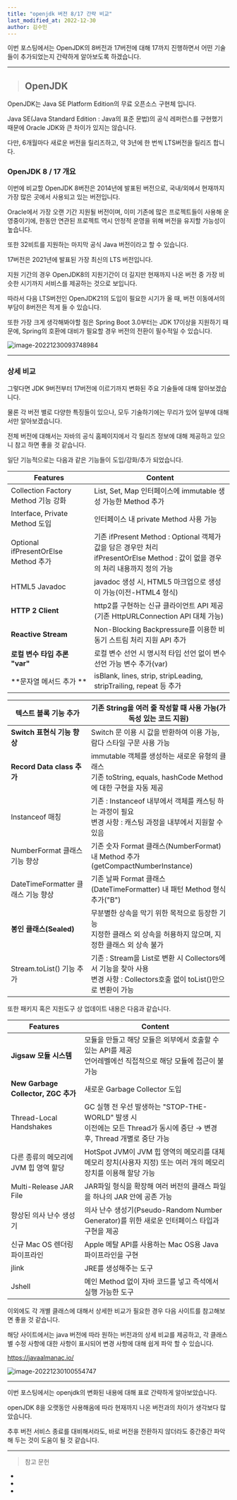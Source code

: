 ```yaml
---
title: "openjdk 버전 8/17 간략 비교"
last_modified_at: 2022-12-30
author: 김수민
---
```


이번 포스팅에서는 OpenJDK의 8버전과 17버전에 대해 17까지 진행하면서 어떤 기술들이 추가되었는지 간략하게 알아보도록 하겠습니다.

---

>## OpenJDK

OpenJDK는 Java SE Platform Edition의 무료 오픈소스 구현체 입니다.

Java SE(Java Standard Edition : Java의 표준 문법)의 공식 레퍼런스를 구현했기 때문에 Oracle JDK와 큰 차이가 있지는 않습니다.

다만, 6개월마다 새로운 버전을 릴리즈하고, 약 3년에 한 번씩 LTS버전을 릴리즈 합니다.



### OpenJDK 8 / 17 개요

이번에 비교할 OpenJDK 8버전은 2014년에 발표된 버전으로, 국내/외에서 현재까지 가장 많은 곳에서 사용되고 있는 버전입니다.

Oracle에서 가장 오랜 기간 지원될 버전이며, 이미 기존에 많은 프로젝트들이 사용해 운영중이기에, 한동안 연관된 프로젝트 역시 안정적 운영을 위해 버전을 유지할 가능성이 높습니다.

또한 32비트를 지원하는 마지막 공식 Java 버전이라고 할 수 있습니다.



17버전은 2021년에 발표된 가장 최신의 LTS 버전입니다.

지원 기간의 경우 OpenJDK8의 지원기간이 더 길지만 현재까지 나온 버전 중 가장 비슷한 시기까지 서비스를 제공하는 것으로 보입니다.

따라서 다음 LTS버전인 OpenJDK21의 도입이 필요한 시기가 올 때, 버전 이동에서의 부담이 8버전은 적게 들 수 있습니다.

또한 가장 크게 생각해봐야할 점은 Spring Boot 3.0부터는 JDK 17이상을 지원하기 때문에, Spring의 호환에 대비가 필요할 경우 버전의 전환이 필수적일 수 있습니다.

![image-20221230093748984](C:\Users\epozen\AppData\Roaming\Typora\typora-user-images\image-20221230093748984.png)

---

### 상세 비교

그렇다면 JDK 9버전부터 17버전에 이르기까지 변화된 주요 기술들에 대해 알아보겠습니다.

물론 각 버전 별로 다양한 특징들이 있으나, 모두 기술하기에는 무리가 있어 일부에 대해서만 알아보겠습니다.

전체 버전에 대해서는 자바의 공식 홈페이지에서 각 릴리즈 정보에 대해 제공하고 있으니 참고 하면 좋을 것 같습니다.

[링크]: https://jdk.java.net/17/



일단 기능적으로는 다음과 같은 기능들이 도입/강화/추가 되었습니다.

| **Features**                          | **Content**                                                  |
| ------------------------------------- | ------------------------------------------------------------ |
| Collection  Factory Method 기능  강화 | List,  Set, Map 인터페이스에  immutable  생성 가능한 Method 추가 |
| Interface,  Private Method 도입       | 인터페이스  내 private  Method 사용  가능                    |
| Optional  ifPresentOrElse Method 추가 | 기존 ifPresent  Method : Optional 객체가  값을  담은 경우만  처리 <br>ifPresentOrElse  Method : 값이 없을 경우의  처리 내용까지 정의 가능 |
| HTML5  Javadoc                        | javadoc  생성 시, HTML5 마크업으로  생성이 가능(이전-HTML4 형식) |
| **HTTP  2 Client**                    | http2를  구현하는 신규 클라이언트 API  제공  (기존 HttpURLConnection  API 대체 가능) |
| **Reactive  Stream**                  | Non-Blocking  Backpressure를  이용한 비동기 스트림 처리 지원 API  추가 |
| **로컬  변수 타입 추론** **"var"**    | 로컬  변수 선언 시 명시적  타입 선언  없이 변수 선언  가능 변수 추가(var) |
| **문자열 메서드 추가 **               | isBlank,  lines, strip, stripLeading, stripTrailing, repeat 등 추가 |

| **텍스트  블록 기능 추가**           | 기존 String을  여러 줄 작성할 때 사용 가능(가독성  있는  코드 지원) |
| ------------------------------------ | ------------------------------------------------------------ |
| **Switch**  **표현식 기능 향상**     | Switch  문  이용 시 값을 반환하여 이용 가능, 람다  스타일 구문 사용  가능 |
| **Record  Data class** **추가**      | immutable  객체를  생성하는 새로운 유형의 클래스 <br> 기존 toString,  equals, hashCode Method에  대한 구현을 자동 제공 |
| Instanceof  매칭                     | 기존 : Instanceof  내부에서  객체를 캐스팅 하는 과정이 필요  <br>변경  사항 :  캐스팅  과정을  내부에서 지원할 수 있음 |
| NumberFormat  클래스  기능 향상      | 기존  숫자 Format  클래스(NumberFormat)  내 Method  추가  (getCompactNumberInstance) |
| DateTimeFormatter  클래스  기능 향상 | 기존  날짜 Format  클래스(DateTimeFormatter)  내  패턴 Method  형식  추가("B") |
| **봉인 클래스(Sealed)**              | 무분별한  상속을 막기 위한 목적으로 등장한 기능 <br>지정한  클래스  외 상속을 허용하지 않으며,  지정한  클래스 외 상속 불가 |
| Stream.toList()  기능  추가          | 기존 : Stream을 List로  변환 시 Collectors에서  기능을 찾아 사용<br>변경  사항 :  Collectors호출  없이 toList()만으로  변환이 가능 |



또한 패키지 혹은 지원도구 상 업데이트 내용은 다음과 같습니다.

| **Features**                             | **Content**                                                  |
| ---------------------------------------- | ------------------------------------------------------------ |
| **Jigsaw**  **모듈 시스템**              | 모듈을 만들고 해당 모듈은 외부에서 호출할 수 있는 API를 제공  <br>언어레벨에선 직접적으로 해당 모듈에 접근이 불가능 |
| **New  Garbage Collector, ZGC** **추가** | 새로운 Garbage Collector 도입                                |
| Thread-Local Handshakes                  | GC 실행 전 우선 발생하는 "STOP-THE-WORLD" 발생 시 <br>이전에는 모든 Thread가 동시에 중단 → 변경 후, Thread 개별로 중단 가능 |
| 다른 종류의 메모리에 JVM 힙 영역 할당    | HotSpot JVM이  JVM 힙 영역의 메모리를 대체 메모리 장치(사용자 지정) 또는 여러 개의 메모리장치를 이용해 할당 가능 |
| Multi-Release JAR File                   | JAR파일 형식을 확장해 여러 버전의 클래스 파일을 하나의 JAR 안에 공존 가능 |
| 향상된 의사 난수 생성기                  | 의사 난수 생성기(Pseudo-Random Number Generator)를 위한 새로운 인터페이스 타입과 구현을 제공 |
| 신규 Mac OS 렌더링 파이프라인            | Apple 메탈 API를 사용하는 Mac OS용 Java 파이프라인을 구현    |
| jlink                                    | JRE를 생성해주는 도구                                        |
| Jshell                                   | 메인 Method 없이 자바 코드를 넣고 즉석에서 실행 가능한 도구  |



이외에도 각 개별 클래스에 대해서 상세한 비교가 필요한 경우 다음 사이트를 참고해보면 좋을 것 같습니다.

해당 사이트에서는 java 버전에 따라 원하는 버전과의 상세 비교를 제공하고, 각 클래스별 수정 사항에 대한 사항이 표시되어 변경 사항에 대해 쉽게 파악 할 수 있습니다.

https://javaalmanac.io/

![image-20221230100554747](C:\Users\epozen\AppData\Roaming\Typora\typora-user-images\image-20221230100554747.png)

---

이번 포스팅에서는 openjdk의 변화된 내용에 대해 표로 간략하게 알아보았습니다.

openJDK 8을 오랫동안 사용해옴에 따라 현재까지 나온 버전과의 차이가 생각보다 많았습니다.

추후 버전 서비스 종료를 대비해서라도, 바로 버전을 전환하지 않더라도 중간중간 파악해 두는 것이 도움이 될 것 같습니다.

----

> 참고 문헌
* [참고 블로그]: https://techblog.gccompany.co.kr/우리팀이-jdk-17을-도입한-이유-ced2b754cd7	"참고 블로그"
* [참고 블로그]: https://pretius.com/blog/java-17-features/	"참고 블로그"
* [참고 블로그]: https://e-una.tistory.com/46#6.%20%EA%B8%B0%EA%B0%84%20%EC%A7%80%EC%9B%90%20%EC%B6%94%EA%B0%80	"참고 블로그"

  